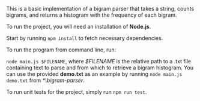This is a basic implementation of a bigram parser that takes a string, counts bigrams, and returns a histogram with the frequency of each bigram. 

To run the project, you will need an installation of **Node.js**. 

Start by running `npm install` to fetch necessary dependencies. 

To run the program from command line, run:

`node main.js $FILENAME`, where *$FILENAME* is the relative path to a .txt file containing text to parse and from which to retrieve a bigram histogram.
You can use the provided **demo.txt** as an example by running `node main.js demo.txt` from *\*\bigram-parser*. 

To run unit tests for the project, simply run `npm run test`.